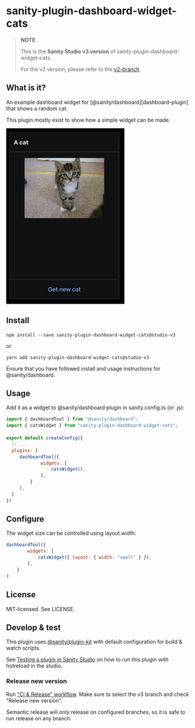 # sanity-plugin-dashboard-widget-cats

> **NOTE**
>
> This is the **Sanity Studio v3 version** of sanity-plugin-dashboard-widget-cats.
>
> For the v2 version, please refer to the [v2-branch](https://github.com/sanity-io/plugin-template-dashboard-widget-cats).

## What is it?

An example dashboard widget for [@sanity/dashboard][dashboard-plugin] that shows a random cat.

This plugin mostly exist to show how a simple widget can be made.

![Cat widget](assets/cat.png)

## Install

```
npm install --save sanity-plugin-dashboard-widget-cats@studio-v3
```

or 

```
yarn add sanity-plugin-dashboard-widget-cats@studio-v3
```

Ensure that you have followed install and usage instructions for @sanity/dashboard.

## Usage

Add it as a widget to @sanity/dashboard plugin in sanity.config.ts (or .js):

```js
import { dashboardTool } from "@sanity/dashboard";
import { catsWidget } from "sanity-plugin-dashboard-widget-cats";

export default createConfig({
  // ...
  plugins: [
     dashboardTool({
             widgets: [
                 catsWidget(),
             ],
         }
     ),
  ] 
})
```

## Configure

The widget size can be controlled using layout.width: 

```js
dashboardTool({
        widgets: [
            catsWidget({ layout: { width: "small" } }),
        ],
    }
)
```

## License

MIT-licensed. See LICENSE.


## Develop & test

This plugin uses [@sanity/plugin-kit](https://github.com/sanity-io/plugin-kit)
with default configuration for build & watch scripts.

See [Testing a plugin in Sanity Studio](https://github.com/sanity-io/plugin-kit#testing-a-plugin-in-sanity-studio)
on how to run this plugin with hotreload in the studio.

### Release new version

Run ["CI & Release" workflow](https://github.com/sanity-io/example-dashboard-widget-cats/actions/workflows/main.yml).
Make sure to select the v3 branch and check "Release new version".

Semantic release will only release on configured branches, so it is safe to run release on any branch.
